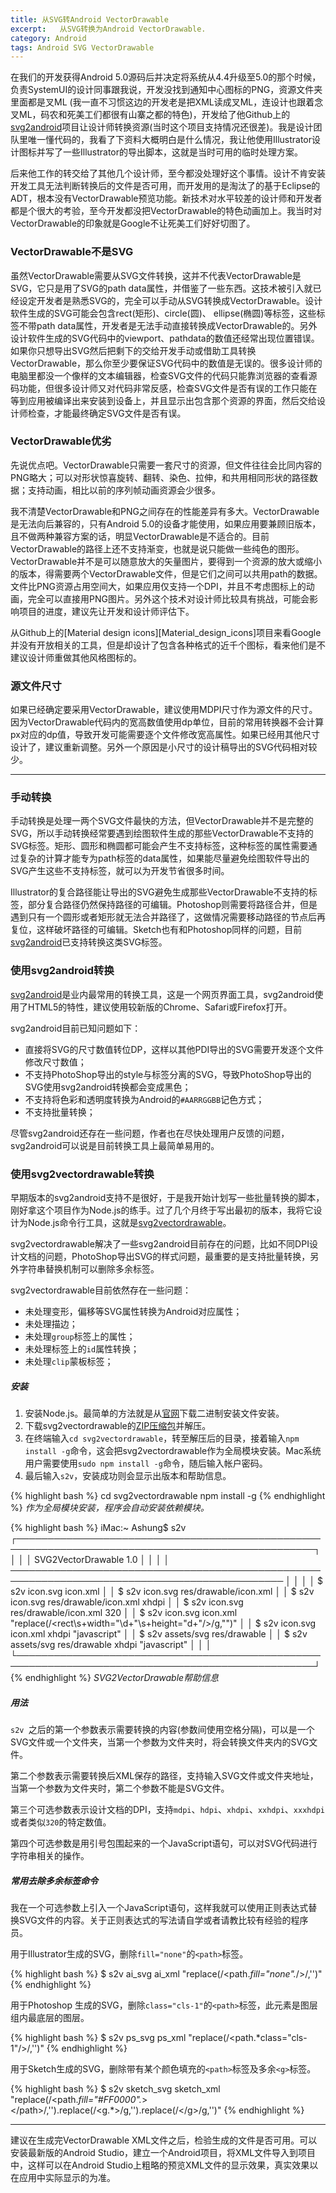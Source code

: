 ```yaml
---
title: 从SVG转Android VectorDrawable
excerpt:   从SVG转换为Android VectorDrawable.
category: Android
tags: Android SVG VectorDrawable
---
```


在我们的开发获得Android 5.0源码后并决定将系统从4.4升级至5.0的那个时候，负责SystemUI的设计同事跟我说，开发没找到通知中心图标的PNG，资源文件夹里面都是叉ML (我一直不习惯这边的开发老是把XML读成叉ML，连设计也跟着念叉ML，码农和死美工们都很有山寨之都的特色)，开发给了他Github上的[svg2android][svg2android]项目让设计师转换资源(当时这个项目支持情况还很差)。我是设计团队里唯一懂代码的，我看了下资料大概明白是什么情况，我让他使用Illustrator设计图标并写了一些Illustrator的导出脚本，这就是当时可用的临时处理方案。

后来他工作的转交给了其他几个设计师，至今都没处理好这个事情。设计不肯安装开发工具无法判断转换后的文件是否可用，而开发用的是淘汰了的基于Eclipse的ADT，根本没有VectorDrawable预览功能。新技术对水平较差的设计师和开发者都是个很大的考验，至今开发都没把VectorDrawable的特色动画加上。我当时对VectorDrawable的印象就是Google不让死美工们好好切图了。

### VectorDrawable不是SVG

虽然VectorDrawable需要从SVG文件转换，这并不代表VectorDrawable是SVG，它只是用了SVG的path data属性，并借鉴了一些东西。这技术被引入就已经设定开发者是熟悉SVG的，完全可以手动从SVG转换成VectorDrawable。设计软件生成的SVG可能会包含rect(矩形)、circle(圆)、 ellipse(椭圆)等标签，这些标签不带path data属性，开发者是无法手动直接转换成VectorDrawable的。另外设计软件生成的SVG代码中的viewport、pathdata的数值还经常出现位置错误。如果你只想导出SVG然后把剩下的交给开发手动或借助工具转换VectorDrawable，那么你至少要保证SVG代码中的数值是无误的。很多设计师的电脑里都没一个像样的文本编辑器，检查SVG文件的代码只能靠浏览器的查看源码功能，但很多设计师又对代码非常反感，检查SVG文件是否有误的工作只能在等到应用被编译出来安装到设备上，并且显示出包含那个资源的界面，然后交给设计师检查，才能最终确定SVG文件是否有误。

### VectorDrawable优劣

先说优点吧。VectorDrawable只需要一套尺寸的资源，但文件往往会比同内容的PNG略大；可以对形状惊喜旋转、翻转、染色、拉伸，和共用相同形状的路径数据；支持动画，相比以前的序列帧动画资源会少很多。

我不清楚VectorDrawable和PNG之间存在的性能差异有多大。VectorDrawable是无法向后兼容的，只有Android 5.0的设备才能使用，如果应用要兼顾旧版本，且不做两种兼容方案的话，明显VectorDrawable是不适合的。目前VectorDrawable的路径上还不支持渐变，也就是说只能做一些纯色的图形。VectorDrawable并不是可以随意放大的矢量图片，要得到一个资源的放大或缩小的版本，得需要两个VectorDrawable文件，但是它们之间可以共用path的数据。文件比PNG资源占用空间大，如果应用仅支持一个DPI，并且不考虑图标上的动画，完全可以直接用PNG图片。另外这个技术对设计师比较具有挑战，可能会影响项目的进度，建议先让开发和设计师评估下。

从Github上的[Material design icons][Material_design_icons]项目来看Google并没有开放相关的工具，但是却设计了包含各种格式的近千个图标，看来他们是不建议设计师重做其他风格图标的。

### 源文件尺寸

如果已经确定要采用VectorDrawable，建议使用MDPI尺寸作为源文件的尺寸。因为VectorDrawable代码内的宽高数值使用dp单位，目前的常用转换器不会计算px对应的dp值，导致开发可能需要逐个文件修改宽高属性。如果已经用其他尺寸设计了，建议重新调整。另外一个原因是小尺寸的设计稿导出的SVG代码相对较少。

---

### 手动转换

手动转换是处理一两个SVG文件最快的方法，但VectorDrawable并不是完整的SVG，所以手动转换经常要遇到绘图软件生成的那些VectorDrawable不支持的SVG标签。矩形、圆形和椭圆都可能会产生不支持标签，这种标签的属性需要通过复杂的计算才能专为path标签的data属性，如果能尽量避免绘图软件导出的SVG产生这些不支持标签，就可以为开发节省很多时间。

Illustrator的复合路径能让导出的SVG避免生成那些VectorDrawable不支持的标签，部分复合路径仍然保持路径的可编辑。Photoshop则需要将路径合并，但是遇到只有一个圆形或者矩形就无法合并路径了，这做情况需要移动路径的节点后再复位，这样破坏路径的可编辑。Sketch也有和Photoshop同样的问题，目前[svg2android][svg2android]已支持转换这类SVG标签。

### 使用svg2android转换

[svg2android][svg2android]是业内最常用的转换工具，这是一个网页界面工具，svg2android使用了HTML5的特性，建议使用较新版的Chrome、Safari或Firefox打开。

svg2android目前已知问题如下：

* 直接将SVG的尺寸数值转位DP，这样以其他PDI导出的SVG需要开发逐个文件修改尺寸数值；
* 不支持PhotoShop导出的style与标签分离的SVG，导致PhotoShop导出的SVG使用svg2android转换都会变成黑色；
* 不支持将色彩和透明度转换为Android的`#AARRGGBB`记色方式；
* 不支持批量转换；

尽管svg2android还存在一些问题，作者也在尽快处理用户反馈的问题，svg2android可以说是目前转换工具上最简单易用的。

### 使用svg2vectordrawable转换

早期版本的svg2android支持不是很好，于是我开始计划写一些批量转换的脚本，刚好拿这个项目作为Node.js的练手。过了几个月终于写出最初的版本，我将它设计为Node.js命令行工具，这就是[svg2vectordrawable](https://github.com/Ashung/svg2vectordrawable)。

svg2vectordrawable解决了一些svg2android目前存在的问题，比如不同DPI设计文档的问题，PhotoShop导出SVG的样式问题，最重要的是支持批量转换，另外字符串替换机制可以删除多余标签。

svg2vectordrawable目前依然存在一些问题：

- 未处理变形，偏移等SVG属性转换为Android对应属性；
- 未处理描边；
- 未处理`group`标签上的属性；
- 未处理标签上的`id`属性转换；
- 未处理`clip`蒙板标签；

##### 安装

1. 安装Node.js。最简单的方法就是从[官网](https://nodejs.org/)下载二进制安装文件安装。
2. 下载svg2vectordrawable的[ZIP压缩包](https://github.com/Ashung/svg2vectordrawable/archive/master.zip)并解压。
3. 在终端输入`cd svg2vectordrawable`，转至解压后的目录，接着输入`npm install -g`命令，这会把svg2vectordrawable作为全局模块安装。Mac系统用户需要使用`sudo npm install -g`命令，随后输入帐户密码。
4. 最后输入`s2v`，安装成功则会显示出版本和帮助信息。

{% highlight bash %}
cd svg2vectordrawable
npm install -g
{% endhighlight %}
_作为全局模块安装，程序会自动安装依赖模块。_

{% highlight bash %}
iMac:~ Ashung$ s2v
┌──────────────────────────────────────────────────────────────────────────────────────────────────┐
│                                                                                                  │
│  SVG2VectorDrawable 1.0                                                                          │
│                                                                                                  │
│  ──────────────────────────────────────────────────────────────────────────────────────────────  │
│                                                                                                  │
│  $ s2v icon.svg icon.xml                                                                         │
│  $ s2v icon.svg res/drawable/icon.xml                                                            │
│  $ s2v icon.svg res/drawable/icon.xml xhdpi                                                      │
│  $ s2v icon.svg res/drawable/icon.xml 320                                                        │
│  $ s2v icon.svg icon.xml "replace(/<rect\s+width=\"\d+\"\s+height=\"d+\"\/>/g,"")"               │
│  $ s2v icon.svg icon.xml xhdpi "javascript"                                                      │
│  $ s2v assets/svg res/drawable                                                                   │
│  $ s2v assets/svg res/drawable xhdpi "javascript"                                                │
│                                                                                                  │
└──────────────────────────────────────────────────────────────────────────────────────────────────┘
{% endhighlight %}
_SVG2VectorDrawable帮助信息_

##### 用法

`s2v `之后的第一个参数表示需要转换的内容(参数间使用空格分隔)，可以是一个SVG文件或一个文件夹，当第一个参数为文件夹时，将会转换文件夹内的SVG文件。

第二个参数表示需要转换后XML保存的路径，支持输入SVG文件或文件夹地址，当第一个参数为文件夹时，第二个参数不能是SVG文件。

第三个可选参数表示设计文档的DPI，支持`mdpi`、`hdpi`、`xhdpi`、`xxhdpi`、`xxxhdpi`或者类似`320`的特定数值。

第四个可选参数是用引号包围起来的一个JavaScript语句，可以对SVG代码进行字符串相关的操作。

##### 常用去除多余标签命令

我在一个可选参数上引入一个JavaScript语句，这样我就可以使用正则表达式替换SVG文件的内容。关于正则表达式的写法请自学或者请教比较有经验的程序员。

用于Illustrator生成的SVG，删除`fill="none"`的`<path>`标签。

{% highlight bash %}
$ s2v ai_svg ai_xml "replace(/<path.*fill=\"none\".*\/>/,'')"
{% endhighlight %}

用于Photoshop 生成的SVG，删除`class="cls-1"`的`<path>`标签，此元素是图层组内最底层的图层。

{% highlight bash %}
$ s2v ps_svg ps_xml "replace(/<path.*class=\"cls-1\"\/>/,'')"
{% endhighlight %}

用于Sketch生成的SVG，删除带有某个颜色填充的`<path>`标签及多余`<g>`标签。

{% highlight bash %}
$ s2v sketch_svg sketch_xml "replace(/<path.*fill=\"#FF0000\".*><\/path>/,'').replace(/<g.*>/g,'').replace(/<\/g>/g,'')"
{% endhighlight %}

---

建议在生成完VectorDrawable XML文件之后，检验生成的文件是否可用。可以安装最新版的Android Studio，建立一个Android项目，将XML文件导入到项目中，这样可以在Android Studio上粗略的预览XML文件的显示效果，真实效果以在应用中实际显示的为准。



[svg2android]: http://inloop.github.io/svg2android/
[SketchVectorDrawable]: https://github.com/jacobmoncur/SketchVectorDrawable
